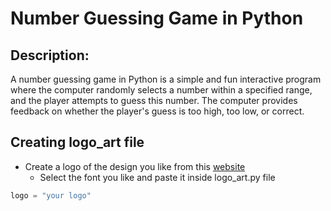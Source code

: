 # **Number Guessing Game in Python**

## **Description**:
A number guessing game in Python is a simple and fun interactive program where the computer randomly selects a number within a specified range, and the player attempts to guess this number. The computer provides feedback on whether the player's guess is too high, too low, or correct.

## Creating logo_art file

* Create a logo of the design you like from this [website](https://patorjk.com/software/taag/#p=display&f=Graffiti&t=Type%20Something%20)
  * Select the font you like and paste it inside logo_art.py file

```python
logo = "your logo"
```
